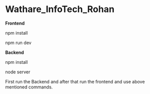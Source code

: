 ﻿# Wathare_InfoTech_Rohan
 
**Frontend**

npm install 

npm run dev

**Backend**

npm install

node server

First run the Backend and after that run the frontend and use above mentioned commands.
